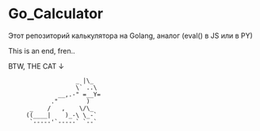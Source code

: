 # Go_Calculator

Этот репозиторий калькулятора на Golang, аналог (eval() в JS или в PY)

This is an end, fren..

BTW, THE CAT ↓

```
                   _ |\_
                   \` ..\
              __,.-" =__Y=
            ."        )
      _    /   ,    \/\_
     ((____|    )_-\ \_-`
	  `-----'`-----` `--`
```
